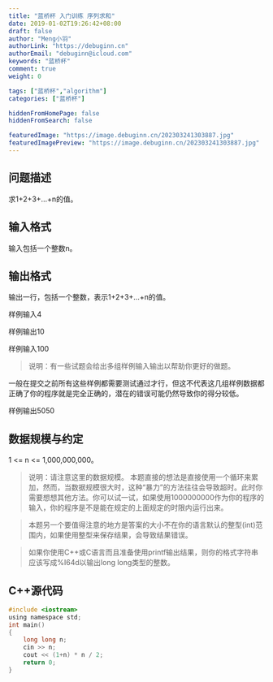 ```yaml
---
title: "蓝桥杯 入门训练 序列求和"
date: 2019-01-02T19:26:42+08:00
draft: false
author: "Meng小羽"
authorLink: "https://debuginn.cn"
authorEmail: "debuginn@icloud.com"
keywords: "蓝桥杯"
comment: true
weight: 0

tags: ["蓝桥杯","algorithm"]
categories: ["蓝桥杯"]

hiddenFromHomePage: false
hiddenFromSearch: false

featuredImage: "https://image.debuginn.cn/202303241303887.jpg"
featuredImagePreview: "https://image.debuginn.cn/202303241303887.jpg"
---
```


## 问题描述

求1+2+3+…+n的值。

## 输入格式

输入包括一个整数n。

## 输出格式

输出一行，包括一个整数，表示1+2+3+…+n的值。

样例输入4

样例输出10

样例输入100

> 说明：有一些试题会给出多组样例输入输出以帮助你更好的做题。

一般在提交之前所有这些样例都需要测试通过才行，但这不代表这几组样例数据都正确了你的程序就是完全正确的，潜在的错误可能仍然导致你的得分较低。

样例输出5050

## 数据规模与约定

1 <= n <= 1,000,000,000。

> 说明：请注意这里的数据规模。
本题直接的想法是直接使用一个循环来累加，然而，当数据规模很大时，这种“暴力”的方法往往会导致超时。此时你需要想想其他方法。你可以试一试，如果使用1000000000作为你的程序的输入，你的程序是不是能在规定的上面规定的时限内运行出来。

> 本题另一个要值得注意的地方是答案的大小不在你的语言默认的整型(int)范围内，如果使用整型来保存结果，会导致结果错误。

> 如果你使用C++或C语言而且准备使用printf输出结果，则你的格式字符串应该写成%I64d以输出long long类型的整数。

## C++源代码

```c
#include <iostream>
using namespace std;
int main()
{
    long long n;
    cin >> n;
    cout << (1+n) * n / 2;
    return 0;
}
```